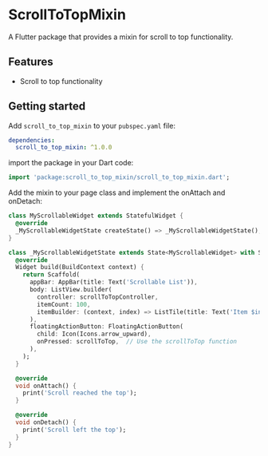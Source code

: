 # ScrollToTopMixin

A Flutter package that provides a mixin for scroll to top functionality.

## Features

- Scroll to top functionality

## Getting started
Add `scroll_to_top_mixin` to your `pubspec.yaml` file:

```yaml
dependencies:
  scroll_to_top_mixin: ^1.0.0
```

import the package in your Dart code:

```dart
import 'package:scroll_to_top_mixin/scroll_to_top_mixin.dart';
```


Add the mixin to your page class and implement the onAttach and onDetach:
```dart
class MyScrollableWidget extends StatefulWidget {
  @override
  _MyScrollableWidgetState createState() => _MyScrollableWidgetState();
}

class _MyScrollableWidgetState extends State<MyScrollableWidget> with ScrollToTopMixin {
  @override
  Widget build(BuildContext context) {
    return Scaffold(
      appBar: AppBar(title: Text('Scrollable List')),
      body: ListView.builder(
        controller: scrollToTopController,
        itemCount: 100,
        itemBuilder: (context, index) => ListTile(title: Text('Item $index')),
      ),
      floatingActionButton: FloatingActionButton(
        child: Icon(Icons.arrow_upward),
        onPressed: scrollToTop,  // Use the scrollToTop function
      ),
    );
  }

  @override
  void onAttach() {
    print('Scroll reached the top');
  }

  @override
  void onDetach() {
    print('Scroll left the top');
  }
}
```
